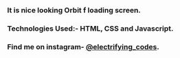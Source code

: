 ### It is nice looking Orbit f loading screen.

### Technologies Used:- HTML, CSS and Javascript.

### Find me on instagram- [@electrifying_codes][Instagram].

[Instagram]: https://www.instagram.com/electrifying_codes